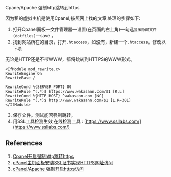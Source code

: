 Cpane/Apache 强制http跳转到https

因为租的虚拟主机是使用Cpanel,按照网上找的文章,处理的步骤如下:

1.  打开Cpanel面板—文件管理器—设置(在页面的右上角)—勾选`显示隐藏文件(dotfiles)`—save 。 
2.  找到网站所在的目录，打开`.htaccess`，如没有，新建一个`.htaccess`。修改以下项 

 无论是HTTP还是不带WWW，都将跳转到HTTPS的WWW形式。 

```
<IfModule mod_rewrite.c>
RewriteEngine On
RewriteBase /

RewriteCond %{SERVER_PORT} 80
RewriteRule ^(.*)$ https://www.wakasann.com/$1 [R,L]
RewriteCond %{HTTP_HOST} ^wakasann.com [NC]
RewriteRule ^(.*)$ http://www.wakasann.com/$1 [L,R=301]
</IfModule>
```

3.  保存文件。测试能否强制跳转。 
4.  用SSL工具检测生效   在线检测工具 : [https://www.ssllabs.com/](https://www.ssllabs.com/)

## References

1. [ Cpanel开启强制http跳转https ](https://eggjun.com/cpanel-httptohttps/)
2. [cPanel主机面板安装SSL证书实现HTTPS网址访问](https://www.laozuo.org/7755.html)
3. [cPanel/Apache 强制开启https访问]( [https://www.feaink.cn/2019/09/03/cpanel-apache-%E5%BC%BA%E5%88%B6%E5%BC%80%E5%90%AFhttps%E8%AE%BF%E9%97%AE/](https://www.feaink.cn/2019/09/03/cpanel-apache-强制开启https访问/) )